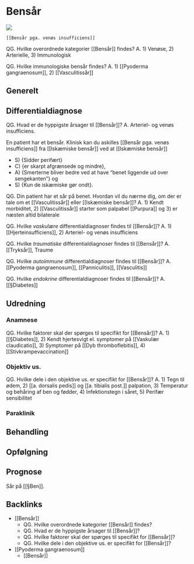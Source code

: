 # Bensår
![](BearImages/C1C47096-5A13-4BC6-BDC6-CC0F126EA691-62499-00007BA30DD2A745/23B8BF26-1E95-4DCD-AEBC-34722EB6CB27.png)

	[[Bensår pga. venøs insufficiens]]

QG. Hvilke overordnede kategorier [[Bensår]] findes?
A. 1) Venøse, 2) Arterielle, 3) Immunologisk

QG. Hvilke immunologiske bensår findes?
A. 1) [[Pyoderma gangraenosum]], 2) [[Vasculitissår]]

## Generelt

## Differentialdiagnose
QG. Hvad er de hyppigste årsager til [[Bensår]]?
A. Arteriel- og venøs insufficiens.

En patient har et bensår. Klinisk kan du askilles [[Bensår pga. venøs insufficiens]] fra [[Iskæmiske bensår]] ved at [[Iskæmiske bensår]] 
* S) {Sidder perifært} 
* C) {er skarpt afgrænsede og mindre}, 
* A) {Smerterne bliver bedre ved at have “benet liggende ud over sengekanten”} og 
* S) {Kun de iskæmiske gør ondt}. 

QG. Din patient har et sår på benet. Hvordan vil du nærme dig, om der er tale om et  [[Vasculitissår]] eller [[Iskæmiske bensår]]?
A. 1) Kendt morbiditet, 2) [[Vasculitissår]] starter som palpabel [[Purpura]] og 3) er næsten altid bilaterale

QG. Hvilke *vaskulære* differentialdiagnoser findes til [[Bensår]]?
A. 1) [[Hjerteinsufficiens]], 2) Arteriel- og venøs insufficiens

QG. Hvilke *traumatiske* differentialdiagnoser findes til [[Bensår]]?
A. [[Tryksår]], Traume

QG. Hvilke *autoimmune* differentialdiagnoser findes til [[Bensår]]?
A. [[Pyoderma gangraenosum]], [[Panniculitis]], [[Vasculitis]] 

QG. Hvilke *endokrine* differentialdiagnoser findes til [[Bensår]]?
A. [[§Diabetes]]


## Udredning
### Anamnese
QG. Hvilke faktorer skal der spørges til specifikt for [[Bensår]]?
A. 1) [[§Diabetes]], 2) Kendt hjertesvigt el. symptomer på [[Vaskulær claudicatio]], 3) Symptomer på [[Dyb thromboflebitis]], 4) [[Stivkrampevaccination]]

### Objektiv us.
QG. Hvilke dele i den objektive us. er specifikt for [[Bensår]]?
A. 1) Tegn til ødem, 2) [[a. dorsalis pedis]] og [[a. tibialis post.]] palpation, 3) Temperatur og behåring af ben og fødder, 4) Infektionstegn i såret, 5) Perifær sensibilitet

### Paraklinik

## Behandling


## Opfølgning


## Prognose













Sår på [[§Ben]].

## Backlinks
* [[Bensår]]
	* QG. Hvilke overordnede kategorier [[Bensår]] findes?
	* QG. Hvad er de hyppigste årsager til [[Bensår]]?
	* QG. Hvilke faktorer skal der spørges til specifikt for [[Bensår]]?
	* QG. Hvilke dele i den objektive us. er specifikt for [[Bensår]]?
* [[Pyoderma gangraenosum]]
	* [[Bensår]]

<!-- #anki/tag/med/Derma #anki/deck/Medicine #anki/tag/med/Endocrinology -->

<!-- {BearID:1062B55E-8F85-44C8-9271-FFC193FE1E6C-36407-0000013F9B8F0C61} -->
